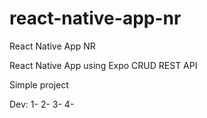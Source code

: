 # react-native-app-nr
React Native App NR

React Native App using Expo
CRUD REST API

Simple project

Dev:
1-
2-
3-
4-
